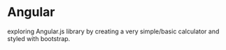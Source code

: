 # Angular
exploring Angular.js library by creating a very simple/basic calculator and styled with bootstrap. 
